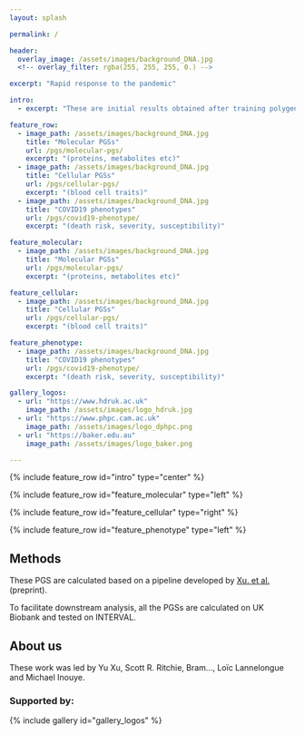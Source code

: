 ```yaml
---
layout: splash

permalink: /

header:
  overlay_image: /assets/images/background_DNA.jpg
  <!-- overlay_filter: rgba(255, 255, 255, 0.) -->

excerpt: "Rapid response to the pandemic"

intro:
  - excerpt: "These are initial results obtained after training polygenic scores (PGSs) on the INTERVAL dataset and testing them on UK Biobank."

feature_row:
  - image_path: /assets/images/background_DNA.jpg
    title: "Molecular PGSs"
    url: /pgs/molecular-pgs/
    excerpt: "(proteins, metabolites etc)"
  - image_path: /assets/images/background_DNA.jpg
    title: "Cellular PGSs"
    url: /pgs/cellular-pgs/
    excerpt: "(blood cell traits)"
  - image_path: /assets/images/background_DNA.jpg
    title: "COVID19 phenotypes"
    url: /pgs/covid19-phenotype/
    excerpt: "(death risk, severity, susceptibility)"

feature_molecular:
  - image_path: /assets/images/background_DNA.jpg
    title: "Molecular PGSs"
    url: /pgs/molecular-pgs/
    excerpt: "(proteins, metabolites etc)"

feature_cellular:
  - image_path: /assets/images/background_DNA.jpg
    title: "Cellular PGSs"
    url: /pgs/cellular-pgs/
    excerpt: "(blood cell traits)"

feature_phenotype:
  - image_path: /assets/images/background_DNA.jpg
    title: "COVID19 phenotypes"
    url: /pgs/covid19-phenotype/
    excerpt: "(death risk, severity, susceptibility)"

gallery_logos:
  - url: "https://www.hdruk.ac.uk"
    image_path: /assets/images/logo_hdruk.jpg
  - url: "https://www.phpc.cam.ac.uk"
    image_path: /assets/images/logo_dphpc.png
  - url: "https://baker.edu.au"
    image_path: /assets/images/logo_baker.png

---
```


{% include feature_row id="intro" type="center" %}

<!-- {% include feature_row %} -->

{% include feature_row id="feature_molecular" type="left" %}

{% include feature_row id="feature_cellular" type="right" %}

{% include feature_row id="feature_phenotype" type="left" %}

## Methods
 These PGS are calculated based on a pipeline developed by [Xu. et al.](https://www.biorxiv.org/content/10.1101/2020.02.17.952788v1) (preprint).

 To facilitate downstream analysis, all the PGSs are calculated on UK Biobank and tested on INTERVAL.

## About us
These work was led by Yu Xu, Scott R. Ritchie, Bram..., Loïc Lannelongue and Michael Inouye.

### Supported by:

{% include gallery id="gallery_logos" %}
